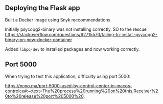 ## Deploying the Flask app
Built a Docker image using Snyk reccommendations.

Initially psycopg2-binary was not installing correctly. SO to the rescue https://stackoverflow.com/questions/62715570/failing-to-install-psycopg2-binary-on-new-docker-container

Added `libpq-dev` to installed packages and now working correctly.

## Port 5000
When trying to test this application, difficulty using port 5000:

https://nono.ma/port-5000-used-by-control-center-in-macos-controlce#:~:text=The%20process%20running%20on%20this,Receiver%20to%20release%20port%205000%20.